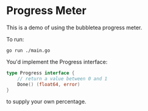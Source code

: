 # Progress Meter

This is a demo of using the bubbletea progress meter.

To run:

    go run ./main.go

You'd implement the Progress interface:

```go
type Progress interface {
	// return a value between 0 and 1
	Done() (float64, error)
}
```

to supply your own percentage.
